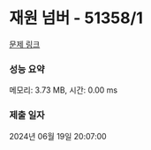 # 재원 넘버 - 51358/1 

[문제 링크](https://level.goorm.io/exam/51358/%EC%9E%AC%EC%9B%90-%EB%84%98%EB%B2%84/quiz/1) 

### 성능 요약

메모리: 3.73 MB, 시간: 0.00 ms

### 제출 일자

2024년 06월 19일 20:07:00

